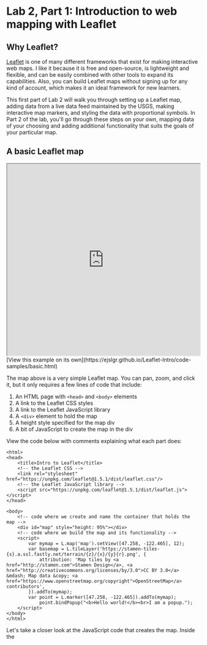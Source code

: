 # Lab 2, Part 1: Introduction to web mapping with Leaflet

## Why Leaflet?

[Leaflet](https://leafletjs.com/) is one of many different frameworks that exist for making interactive web maps. I like it because it is free and open-source, is lightweight and flexible, and can be easily combined with other tools to expand its capabilities. Also, you can build Leaflet maps without signing up for any kind of account, which makes it an ideal framework for new learners.

This first part of Lab 2 will walk you through setting up a Leaflet map, adding data from a live data feed maintained by the USGS, making interactive map markers, and styling the data with proportional symbols. In Part 2 of the lab, you'll go through these steps on your own, mapping data of your choosing and adding additional functionality that suits the goals of your particular map. 

## A basic Leaflet map

<iframe src="https://ejslgr.github.io/Leaflet-Intro/code-samples/basic.html" style="width:100%; height:500px;"></iframe> [View this example on its own](https://ejslgr.github.io/Leaflet-Intro/code-samples/basic.html)

The map above is a very simple Leaflet map. You can pan, zoom, and click it, but it only requires a few lines of code that include:

1. An HTML page with `<head>` and `<body>` elements
2. A link to the Leaflet CSS styles
3. A link to the Leaflet JavaScript library
4. A `<div>` element to hold the map
5. A height style specified for the map div
6. A bit of JavaScript to create the map in the div

View the code below with comments explaining what each part does:

```
<html>
<head>
	<title>Intro to Leaflet</title>
 	<!-- the Leaflet CSS -->
	<link rel="stylesheet" href="https://unpkg.com/leaflet@1.5.1/dist/leaflet.css"/>
	<!-- the Leaflet JavaScript library -->
	<script src="https://unpkg.com/leaflet@1.5.1/dist/leaflet.js"></script>
</head>

<body>
  	<!-- code where we create and name the container that holds the map -->
	<div id="map" style="height: 95%"></div>
  	<!-- code where we build the map and its functionality -->
	<script>
		var mymap = L.map('map').setView([47.258, -122.465], 12);
		var basemap = L.tileLayer('https://stamen-tiles-{s}.a.ssl.fastly.net/terrain/{z}/{x}/{y}{r}.png', {
			attribution: 'Map tiles by <a href="http://stamen.com">Stamen Design</a>, <a href="http://creativecommons.org/licenses/by/3.0">CC BY 3.0</a> &mdash; Map data &copy; <a href="https://www.openstreetmap.org/copyright">OpenStreetMap</a> contributors',
		}).addTo(mymap);
		var point = L.marker([47.258, -122.465]).addTo(mymap);
			point.bindPopup("<b>Hello world!</b><br>I am a popup.");
  	</script>
</body>
</html>
```

Let's take a closer look at the JavaScript code that creates the map. Inside the <script> tags, we have code that:

1. Creates the map variable (named "`mymap`")
2. Uses `L.map()` to initialize the map object, passing it the id of the div where we want the map to go
3. Uses the `setView()` method to center the map on Tacoma (latitude 47.258 and longitude -122.465) and set the zoom level to 12
4. Uses `L.tileLayer()` to create the base layer of map tiles, specifying a URL template for the tile images. In this case, we're using tiles map designed by a company called Stamen, but we could use tiles from [many different sources](http://leaflet-extras.github.io/leaflet-providers/preview/), including Open Street Map, ESRI, or Carto. {z}/{x}/{y} is a template that Leaflet uses to find tiles at the correct zoom, x, and y coordinates. The code inside the `attribution` option sets the attribution text that appears in the bottom right corner of the map.
5. Uses the `addTo()` method to add the base tile layer to the map
6. Uses `L.marker()`to create a point marker at lat/long 42.258, -122.465 and `addTo()` to add the point marker to the map
7. Uses `.bindPopup` to create a popup that appears when the point marker is clicked. We use HTML `("<b>Hello world!</b><br>I am a popup.")` to provide the content of the popup.

## Try it yourself

To complete the rest of Lab 2 Part 1, copy the code from this [starterfile ](https://github.com/ejslgr/Leaflet-Intro/blob/master/code-samples/earthquakes-starter.html), paste it into a new HTML document in Atom, and follow along to make the changes yourself.

You'll note that the starter file is very similar to the basic Leaflet map we looked at above, except that we've removed the marker and changed the center and zoom level. Next, we'll add some data.

## Working with GeoJSON data

Adding data with the `L.marker()` method is simple, but it can be somewhat inconvenient. If we were mapping hundreds of points, we would have to manually type in the lat/long pairs for every point into our code. No thank you! Can't we just add a Shapefile?

Shapefiles, as you no doubt know, are the default vector data format when working with ArcGIS. With web mapping, however, the standard data format is GeoJSON. Like other formats for geospatial data, GeoJSON stores information about geographic features and their non-spatial attributes (e.g. a line indicating a street and the name of the street). It is based on JavaScript Object Notation, which means it will be more familiar to web developers than GIS professionals, but it's fairly easy to work with and understand.

Instead of storing data in tables, GeoJSON stores data in "key: value pairs." These are both machine readable and human readable. Here's an example:

```
{ "type": "FeatureCollection",
  "features": [
    { "type": "Feature",
      "geometry": {"type": "Point", "coordinates": [102.0, 0.5]},
      "properties": {"name": "Example Point"}
      },
      
    { "type": "Feature",
      "geometry": {
        "type": "LineString",
        "coordinates": [
          [102.0, 0.0], [103.0, 1.0], [104.0, 0.0], [105.0, 1.0]
          ]},
      "properties": {
        "name": "example line",
        "number of vertices": 4
        }
      },
      
    { "type": "Feature",
       "geometry": {
         "type": "Polygon",
         "coordinates": [
           [ [100.0, 0.0], [101.0, 0.0], [101.0, 1.0],
             [100.0, 1.0], [100.0, 0.0] ]
           ]},
       "properties": {
         "name": "example polygon",
         "number of vertices": 5}
         }
    ]
  }
```

In this file, we have a collection of features. Each feature has a geometry and properties. The geometry describes the geographic feature. For instance, the first feature is a point located at lat: 0.5 and lon: 102.0. The properties are the non-spatial attributes. In this case, each feature has a name, and the line and polygon features also have a property that lists of the number of vertices in the shape.

If you want to know more about GeoJSON, a good place to start is its [Wikipedia page](https://en.wikipedia.org/wiki/GeoJSON). Note that many open data portals make data available to download in the GeoJSON format, but it's also possible to convert data in other formats (like Shapefiles, CSVs, KMLs, etc.) into GeoJSON with various tools.

## Adding GeoJSON data to our Leaflet map

To our map, we're going to add a live GeoJSON feed of all the earthquakes that occurred in the past day. USGS maintains numerous earthquake feeds, and you can see a summary of the information it makes available about these quakes here: https://earthquake.usgs.gov/earthquakes/feed/v1.0/geojson.php

The feed we want is all earthquakes of every magnitude that occurred in the last 24 hours: https://earthquake.usgs.gov/earthquakes/feed/v1.0/summary/all_day.geojson. If you click on this link, you'll recognize that what you're looking at is a GeoJSON file: a collection of features that have a specified geometry and numerous properties or non-spatial attributes.

Here's the code we use to add the earthquake GeoJSON to our map. In Atom, add the lines of code as indicated, then view your changes in a web browser.

In the `head` of the HTML file, after the line of code where you add the leaflet.js script, insert the following:

```
<script src="https://cdnjs.cloudflare.com/ajax/libs/jquery/3.5.1/jquery.min.js"></script>
```

This is a link to the JQuery library. JQuery is a common JavaScript library that makes it easy to make changes to a web page. In this case, we'll use it to load our GeoJSON file.

Next, in the `body` of the HTML file, after the code where you initialize the map but before the `</script>` tag closes, add the following:

```
// load GeoJSON from an external file and add it to the map
$.getJSON("https://earthquake.usgs.gov/earthquakes/feed/v1.0/summary/all_day.geojson",function(data){
    L.geoJson(data).addTo(mymap);
});
```

`$.getJSON` loads the file located at the URL that is specified. Then, `L.geoJson()` creates a vector layer from the GeoJSON and adds it to the map with `.addTo()`.

Save your work and open it in your web browser and it should look like this:

<iframe src="https://ejslgr.github.io/Leaflet-Intro/code-samples/earthquakes-ex1.html" style="width:100%; height:500px;"></iframe> [View this example on its own](https://ejslgr.github.io/Leaflet-Intro/code-samples/earthquakes-ex1.html)

## Adding interactivity: Let's make those markers clickable

If we hover over the markers, we should see the cursor change from the panning hand to the pointing finger, suggesting that we can click on the markers. However, clicking doesn't seem to do anything. Let's change that. Let's make it so that when we click the markers, we get a pop-up window that tells us the location and magnitude of the earthquake and get a link we can click for more information. Thankfully each of these things (location, magnitude, and further info link) are available as properties in the earthquake GeoJSON.

Change the code that creates the GeoJSON layer as follows, adding the `pointToLayer` option to the `L.geoJson()` method before we add the layer to the map:

```
$.getJSON("https://earthquake.usgs.gov/earthquakes/feed/v1.0/summary/all_day.geojson",function(data){
    L.geoJson(data, {
        pointToLayer: function(feature, latlng){
            var marker = L.marker(latlng);
            marker.bindPopup("hello!");
            return marker;
        }
    }).addTo(mymap);
});
```

`pointToLayer` is an option built into the `L.geoJson()` method that Leaflet uses to determine how to convert a point feature into a map layer. `pointToLayer` always accepts two arguments, the GeoJSON `feature` and `latlng`, which indicates the location of the feature. We then return the features as some kind of Leaflet layer, in this case, a marker layer, specified by `L.marker()`. (Later, we'll experiment with another kind of Leaflet layer, the circle marker, or L.circleMarker.) Each marker appears at the given feature's specified lat,lng location.

Now, when we click on each earthquake marker, we should get a pop-up that reads "hello!" Let's make that text a little more helpful. Change the `marker.bindPopup` line of code as follows:

```
marker.bindPopup("Location: " + feature.properties.place + "<br>Magnitude: " + feature.properties.mag + "<br><a href =" + feature.properties.url +">More info</a>");
```

This code uses HTML to set the content of the marker pop-up. It selects information from GeoJSON using the `feature.properties. `notation to display the 'place,' 'mag,' and 'url' properties for the selected feature. We can reference what these properties are in the [GeoJSON metadata](https://earthquake.usgs.gov/earthquakes/feed/v1.0/geojson.php). Now, the markers should be clickable:

<iframe src="https://ejslgr.github.io/Leaflet-Intro/code-samples/earthquakes-ex2.html" style="width:100%; height:500px;"></iframe> [View this example on its own](https://ejslgr.github.io/Leaflet-Intro/code-samples/earthquakes-ex2.html)

## Adding some style: proportional symbols

By default, the points are styled with generic blue markers. This is fine, but what if we wanted to style the markers based on some attribute, such as magnitude? We can use JavaScript to make a proportional symbol map using conditional statements.

First, let's change our markers to circle markers. Make the following change to your code. JavaScript is case sensitive, so make sure you capitalize correctly!

```
var marker = L.circleMarker(latlng);
```

By default, these are styled as blue circles with a radius of 10 pixels, and a partly transparent fill. We can change these style defaults with options that are specified within the `L.circleMarker()` method. Make the following change and view the results:

```
var marker = L.circleMarker(latlng, {radius: 2, color: 'red'});
```

Here we've made the radius just 2px across and changed the color of the circle to red. In web mapping, you can [define colors](https://www.w3schools.com/html/html_colors.asp) a number of ways, including with hex codes, rgb values, or---for a limited set of colors--- with standard names. Here we've used a standard name.

Next, let's set the radius of the circle to change based on the magnitude of the earthquake. Make the following change to your code:

```
var marker = L.circleMarker(latlng, {radius: feature.properties.mag, color: 'red'});
```

Here we're pulling our radius value from the magnitude property of the GeoJSON. At the time of my writing this tutorial, there had been a lot of small earthquakes in North America and a smaller number of larger earthquakes in the Pacific and Indian Oceans. What do the patterns look like on the day you're mapping the data?

Currently, the data is not classified, as is typical with proportional symbol maps of numeric data. But what if we were working with ordered categorical data? Let's say we wanted to put the quakes into four categories: tiny (quakes under mag 1), small (quakes between mag 1 and 2.5), medium (between mag 2.5 and 4.5), and large (quakes larger than mag 4.5). We can achieve this with an if/else statement:

```
$.getJSON("https://earthquake.usgs.gov/earthquakes/feed/v1.0/summary/all_day.geojson",function(data){
	// add GeoJSON layer to the map once the file is loaded
		L.geoJson(data, {
			pointToLayer: function(feature, latlng){
                		var radiusSize,
				mag = feature.properties.mag;
                			if (mag > 4.5) radiusSize = 10;
					else if ( mag > 2.5) radiusSize = 6;
                			else if (mag > 1) radiusSize = 4;
					else radiusSize = 2;
                		var marker = L.circleMarker(latlng, {radius: radiusSize, color: 'red'});
				marker.bindPopup("Location: " + feature.properties.place + "<br>Magnitude: " + feature.properties.mag + "<br><a href =" + feature.properties.url +">More info</a>");
				return marker;
			}
		}).addTo(mymap);
});
```

Make these changes, save your work, and view the changes in your web browser:

<iframe src="https://ejslgr.github.io/Leaflet-Intro/code-samples/earthquakes-ex3.html" style="width:100%; height:500px;"></iframe> [View this example on its own](https://ejslgr.github.io/Leaflet-Intro/code-samples/earthquakes-ex3.html)

## Adding a title, legend, and explanatory text

Finally, let's practice good cartography and add some vital map elements. We'll add the title and explanatory text outside of the map and in the web page itself. At the very top of the `<body>` of your html document, above the code where you create the div that holds the map, add the following line of code:

```
<h1>Earthquakes that have occurred in the past 24 hours</h1>
```

When you save and preview the changes, you might now have to scroll down a bit to see both the header and the full map. Let's shrink the size of the map div so that this isn't the case. Change the `"height"` attribute of the map div to 80% instead of 95%:

```
	<div id="map" style="height: 80%"></div>
```

Sans-serif fonts are generally easier to read on digital screens than serified fonts, but our text defaults to Times New Roman. Let's change that with some CSS styling. In the `<head>` of the HTML document, beneath the lines of code where we add the Leaflet and JQuery links, add the following:

```
	<!--CSS styles-->
	<style>
	body {
		font-family: sans-serif;
	}
	</style>
```

Next, let's add some explanatory text. In the `<body>` of the HTML document, below the code that creates the map div but above the opening `<script>` tag, add the following:

```
	<p>This map depicts all earthquakes that have occurred in the past 24 hours. Data comes from the <a href="https://earthquake.usgs.gov/earthquakes/feed/v1.0/geojson.php">USGS Live Earthquake Feed</a> and is updated every minute. Earthquakes are visualized with proportional symbols where earthquakes of larger magnitude are depicted with larger circle markers. Click on a marker for more information about the earthquake.</p>
	<p>The Pacific Northwest lies along the Cascadia fault. Tectonic activity along this fault could cause a catastrophic earthquake that would produce major damage throughout our region. Learn about how researchers at the University of Washington are modelling earthquake risk and preparing for disaster response at the <a href="https://hazards.uw.edu/geology/m9/">M9 Project</a>.</p>
```

The `<p>` tag is an HTML element that we use to enclose paragraphs. The `<a>` tag (a for 'anchor') allows us to link to other URLs, which we use here to link to our data source and an external website where users can learn more about earthquake preparedness research in the PNW.

Having text span the entire width of the browser window makes for very short, wide paragraphs. Let's limit the width and center the main content on our page with a little extra CSS styling. Back in the `<head>` inside the `<style>` tags, update the CSS as follows:

```
body {
	font-family: sans-serif;
	max-width: 900px;
	margin: auto;
}
```

Now, our map and the explanatory text will not exceed a width of 900px, no matter how wide the browser screen is. `margin: auto;` also centers the content by automatically adding margins of equal width on either side of the main body content. We could do a whole lot more with CSS to make our page appear more polished and professional, but this is enough for now. Feel free to take this further with more CSS styling if you wish!

<iframe src="https://ejslgr.github.io/Leaflet-Intro/code-samples/earthquakes-ex4.html" style="width:100%; height:500px;"></iframe> [View this example on its own](https://ejslgr.github.io/Leaflet-Intro/code-samples/earthquakes-ex4.html)

Finally, let's add a legend. Somewhat counter-intuitively, adding a legend is not particularly easy with Leaflet. Let's hope that some future version release changes that. In the meantime, adding a legend to our map will take four final steps: linking to one more library, creating the legend content in HTML, styling the legend with CSS, and adding the legend with JavaScript. First, in the `<head>` add this line of code below your link the JQuery library and above the `<style>` section:

```
<script src= "https://cdn.jsdelivr.net/npm/leaflet-legend@1.0.2/leaflet-legend.min.js"></script>
```

This library (or 'plugin' as Leaflet calls them) was made by a Leaflet user to make it a bit easier to add legends. This is actually one of the things I love about Leaflet; its user community is empowered and encouraged to make add-ons that increase the functionality of the framework. Next, add the following HTML code to the `<body>` of your document, below the explanatory text and above the `<script>` tag. This code uses SVG (scalable vector graphics) to represent the earthquake symbols on the map and html text to provide the labels. I won't get into the details of how this code works here, but look closely at it and see if you can figure out what's going on in each section. You'll be making legends of your own in the future, so it never hurts to begin understanding them now! 

```
<div id="legend">
		<h3><center>Earthquake magnitude</center></h3>
		<ul style="list-style-type:none">
			<li>
				<svg width="24" height="24">
					<circle cx="12" cy="20" r="2" stroke="red" stroke-width="3" fill="red" fill-opacity=".4"/>
				</svg>
				<text>Less than 1</text>
			</li>
			<li>
				<svg width="24" height="24">
					<circle cx="12" cy="18" r="4" stroke="red" stroke-width="3" fill="red" fill-opacity=".4"/>
				</svg>
				<text>Between 1 and 2.5</text>
			</li>
			<li>
				<svg width="24" height="24">
					<circle cx="12" cy="14" r="6" stroke="red" stroke-width="3" fill="red" fill-opacity=".4"/>
				</svg>
				<text>Between 2.5 and 4.5</text>
			</li>
			<li>
				<svg width="24" height="24">
					<circle cx="12" cy="12" r="10" stroke="red" stroke-width="3" fill="red" fill-opacity=".4"/>
				</svg>
				<text x="0" y="0)">Greater than 4.5</text>
			</li>
		</ul>
	</div>
```

Save your changes and view them in the web browser. If you scroll down, you should see the legend below the explanatory text. However, we want this to appear on the map itself. Toward the bottom of the `<body>`, just before the `</script>` tag closes, add the following JavaScript code:

```
	var Legend =  new L.Control.Legend({
		position: 'bottomright',
	});

	mymap.addControl(Legend);
	$(".legend-container").append( $("#legend") );
```

Now the legend should appear on the map itself. But it's hard to read. Let's add a little CSS styling to fix that. In the `<head>`, inside the `<style>` section of your code, add the following CSS:

```
	#legend {
		line-height: 0px;
		background: white;
		opacity: 0.8;
		padding:5px 25px 5px 0px;
	}
```

The final version of the map should look something like this!

<iframe src="https://ejslgr.github.io/Leaflet-Intro/code-samples/earthquakes-ex5.html" style="width:100%; height:500px;"></iframe> [View this example on its own](https://ejslgr.github.io/Leaflet-Intro/code-samples/earthquakes-ex5.html)
